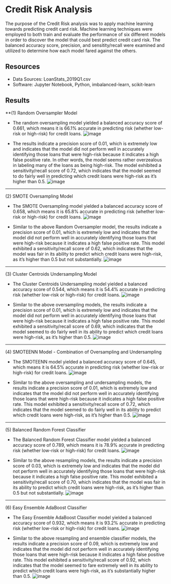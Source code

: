 # Credit Risk Analysis

The purpose of the Credit Risk analysis was to apply machine learning towards predicting credit card risk. Machine learning techniques were employed to both train and evaluate the performance of six different models in order to discover the model that could best predict credit card risk. The balanced accuracy score, precision, and sensitity/recall were examined and utilized to determine how each model fared against the others. 

## Resources
- Data Sources: LoanStats_2019Q1.csv 
- Software: Jupyter Notebook, Python, imbalanced-learn, scikit-learn

## Results

**(1) Random Oversampler Model
  - The random oversampling model yielded a balanced accuracy score of 0.661, which means it is 66.1% accurate in predicting risk (whether low-risk or high-risk) for credit loans. 
  ![image](https://user-images.githubusercontent.com/85533099/145699918-ef68a3e1-3458-4bde-9e1a-6e1a7d71de7d.png)
  
  - The results indicate a precision score of 0.01, which is extremely low and indicates that the model did not perform well in accurately identifying those loans that were high-risk because it indicates a high false positive rate. In other words, the model seems rather overzealous in labeling many of the loans as being high-risk. The model exhibited a sensitivity/recall score of 0.72, which indicates that the model seemed to do fairly well in predicting which credit loans were high-risk as it’s higher than 0.5. 
  ![image](https://user-images.githubusercontent.com/85533099/145699716-5a7e6a03-6c2d-46e4-9fe9-3e805b6f5add.png)

--------------------------------------------------------------------------------------------------------------------------------------

(2) SMOTE Oversampling Model
  - The SMOTE Oversampling model yielded a balanced accuracy score of 0.658, which means it is 65.8% accurate in predicting risk (whether low-risk or high-risk) for credit loans. 
  ![image](https://user-images.githubusercontent.com/85533099/145699952-4d941100-9d29-4a92-b0b6-ca000842acb1.png)


  - Similar to the above Random Oversampler model, the results indicate a precision score of 0.01, which is extremely low and indicates that the model did not perform well in accurately identifying those loans that were high-risk because it indicates a high false positive rate. This model exhibited a sensitivity/recall score of 0.62, which indicates that the model was fair in its ability to predict which credit loans were high-risk, as it’s higher than 0.5 but not substantially.
  ![image](https://user-images.githubusercontent.com/85533099/145699742-eb6f84a8-0732-4b1c-8a93-1e9cec702af0.png)

--------------------------------------------------------------------------------------------------------------------------------------

(3) Cluster Centroids Undersampling Model
  - The Cluster Centroids Undersampling model yielded a balanced accuracy score of 0.544, which means it is 54.4% accurate in predicting risk (whether low-risk or high-risk) for credit loans. 
  ![image](https://user-images.githubusercontent.com/85533099/145699970-2871052e-d576-46f7-97e0-7e00b1cd819c.png)
   
  - Similar to the above oversampling models, the results indicate a precision score of 0.01, which is extremely low and indicates that the model did not perform well in accurately identifying those loans that were high-risk because it indicates a high false positive rate. This model exhibited a sensitivity/recall score of 0.69, which indicates that the model seemed to do fairly well in its ability to predict which credit loans were high-risk, as it’s higher than 0.5.
  ![image](https://user-images.githubusercontent.com/85533099/145699777-801d83f7-7887-43c3-bb77-c56a692aa0fb.png)

--------------------------------------------------------------------------------------------------------------------------------------

(4) SMOTEENN Model - Combination of Oversampling and Undersampling
  - The SMOTEENN model yielded a balanced accuracy score of 0.645, which means it is 64.5% accurate in predicting risk (whether low-risk or high-risk) for credit loans. 
  ![image](https://user-images.githubusercontent.com/85533099/145699983-4d22cb8c-2596-49ab-82e0-858a684c5dde.png)

  - Similar to the above oversampling and undersampling models, the results indicate a precision score of 0.01, which is extremely low and indicates that the model did not perform well in accurately identifying those loans that were high-risk because it indicates a high false positive rate. This model exhibited a sensitivity/recall score of 0.72, which indicates that the model seemed to do fairly well in its ability to predict which credit loans were high-risk, as it’s higher than 0.5.
  ![image](https://user-images.githubusercontent.com/85533099/145699837-b5756c52-aa6e-4b0a-8ba7-2cd7099bc03c.png)

--------------------------------------------------------------------------------------------------------------------------------------

(5) Balanced Random Forest Classifier
  - The Balanced Random Forest Classifier model yielded a balanced accuracy score of 0.789, which means it is 78.9% accurate in predicting risk (whether low-risk or high-risk) for credit loans. 
  ![image](https://user-images.githubusercontent.com/85533099/145699994-c3d2d637-639b-490f-a89a-14e65af509e8.png)

  - Similar to the above resampling models, the results indicate a precision score of 0.03, which is extremely low and indicates that the model did not perform well in accurately identifying those loans that were high-risk because it indicates a high false positive rate. This model exhibited a sensitivity/recall score of 0.70, which indicates that the model was fair in its ability to predict which credit loans were high-risk, as it’s higher than 0.5 but not substantially.
  ![image](https://user-images.githubusercontent.com/85533099/145699861-dbe0a75f-634f-430e-88c8-60ef09c815ac.png)

--------------------------------------------------------------------------------------------------------------------------------------

(6) Easy Ensemble AdaBoost Classifier
  - The Easy Ensemble AdaBoost Classifier model yielded a balanced accuracy score of 0.932, which means it is 93.2% accurate in predicting risk (whether low-risk or high-risk) for credit loans. 
  ![image](https://user-images.githubusercontent.com/85533099/145700003-e6f79e63-3531-4a2f-84b9-7658873c2c66.png)

  - Similar to the above resampling and ensemble classifier models, the results indicate a precision score of 0.09, which is extremely low and indicates that the model did not perform well in accurately identifying those loans that were high-risk because it indicates a high false positive rate. This model exhibited a sensitivity/recall score of 0.92, which indicates that the model seemed to fare extremely well in its ability to predict which credit loans were high-risk, as it’s substantially higher than 0.5.
  ![image](https://user-images.githubusercontent.com/85533099/145699896-93c0e170-6049-449a-95ac-93fb7f16933a.png)

